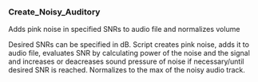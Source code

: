 ### Create_Noisy_Auditory
Adds pink noise in specified SNRs to audio file and normalizes volume

Desired SNRs can be specified in dB. Script creates pink noise, adds it to audio file, evaluates SNR by calculating power of the noise and the signal and increases or deacreases sound pressure of noise if necessary/until desired SNR is reached. Normalizes to the max of the noisy audio track.
